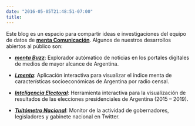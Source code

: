 ```yaml
---
date: "2016-05-05T21:48:51-07:00"
title: 
---
```


Este blog es un espacio para compartir ideas e investigaciones del equipo de datos de [**menta Comunicación**](http://mentacomunicacion.com.ar/bigdata/). Algunos de nuestros desarrollos abiertos al público son:

* [***menta Buzz***](http://buzz.mentacomunicacion.com.ar/):  Explorador autómatico de noticias en los portales digitales de medios de mayor alcance de Argentina.

* [***i.menta***](http://socioeconomico.mentacomunicacion.com.ar/): Aplicación interactiva para visualizar el índice menta de características socioeconómicas de Argentina por radio censal.

* [***Inteligencia Electoral***](http://mentacomunicacion.com.ar/inteligencia-electoral/): Herramienta interactiva para la visualización de resultados de las elecciones presidenciales de Argentina (2015 – 2019).

* [***Tuitómetro Nacional***](http://congresovirtual.mentacomunicacion.com.ar/): Monitor de la actividad de gobernadores, legisladores y gabinete nacional en Twitter.

